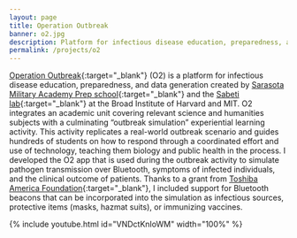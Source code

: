 ```yaml
---
layout: page
title: Operation Outbreak
banner: o2.jpg
description: Platform for infectious disease education, preparedness, and data generation
permalink: /projects/o2
---
```


[Operation Outbreak](https://www.o2.education/){:target="_blank"} (O2) is a platform for infectious disease education, preparedness, and data generation created by [Sarasota Military Academy Prep school](http://www.sarasotamilitaryacademy.org/academics/sma-prep){:target="_blank"} and the [Sabeti lab](https://www.sabetilab.org/){:target="_blank"} at the Broad Institute of Harvard and MIT. O2 integrates an academic unit covering relevant science and humanities subjects with a culminating “outbreak simulation” experiential learning activity. This activity replicates a real-world outbreak scenario and guides hundreds of students on how to respond through a coordinated effort and use of technology, teaching them biology and public health in the process. I developed the O2 app that is used during the outbreak activity to simulate pathogen transmission over Bluetooth, symptoms of infected individuals, and the clinical outcome of patients. Thanks to a grant from [Toshiba America Foundation](https://www.toshiba.com/taf/){:target="_blank"}, I included support for Bluetooth beacons that can be incorporated into the simulation as infectious sources, protective items (masks, hazmat suits), or immunizing vaccines.


{% include youtube.html id="VNDctKnIoWM"  width="100%" %}
